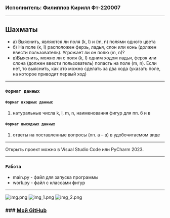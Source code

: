 ### Исполнитель: Филиппов Кирилл Фт-220007

---

## Шахматы
* а) Выяснить, являются ли поля (k, I) и (m, n) полями одного цвета
* б) На поле (к, I) расположен ферзь, ладья, слон или конь (должен ввести пользователь). Угрожает ли он полю (m, n)?
* в)Выяснить, можно ли с поля (k, I) одним ходом ладьи, ферзя или слона (должен ввести пользователь) попасть на поле (m, n). Если нет, то выяснить, как это можно сделать за два хода (указать поле, на которое приводит первый ход)

---

### `Формат данных`
#### `Формат входных данных`
1. натуральные числа k, l, m, n, наименования фигур для пп. б и в
#### `Формат выходных данных`
1. ответы на поставленные вопросы (пп. а – в) в удобочитаемом виде

---

Открыть проект можно в Visual Studio Code или PyCharm 2023.

---

### `Работа`

* main.py - файл для запуска программы
* work.py - файл с классами фигур
---
![img.png](img.png)
![img_1.png](img_1.png)
![img_2.png](img_2.png)

### ### [Мой GitHub](https://github.com/ste1wallF)